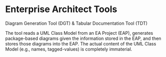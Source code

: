 # Enterprise Architect Tools
Diagram Generation Tool (DGT) &amp; Tabular Documentation Tool (TDT)

The tool reads a UML Class Model from an EA Project (EAP), generates package-based diagrams given the information stored in the EAP, and then stores those diagrams into the EAP.  The actual content of the UML Class Model (e.g., names, tagged-values) is completely immaterial.  
